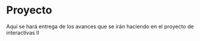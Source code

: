 # Proyecto
Aquí se hará entrega de los avances que se irán haciendo en el proyecto de interactivas II
